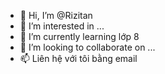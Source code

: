 - 👋 Hi, I’m @Rizitan
- 👀 I’m interested in ...
- 🌱 I’m currently learning lớp 8
- 💞️ I’m looking to collaborate on ...
- 📫 Liên hệ với tôi bằng email

<!---
Rizitan/Rizitan is a ✨ special ✨ repository because its `README.md` (this file) appears on your GitHub profile.
You can click the Preview link to take a look at your changes.
--->
